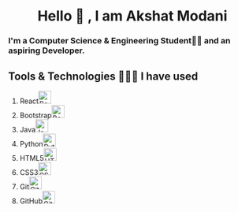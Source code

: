 <h1 align="center">Hello 👋 , I am Akshat Modani</h1>

### I'm a Computer Science & Engineering Student👨‍🎓 and an aspiring Developer.


## Tools & Technologies 👨🏽‍💻 I have used

1. React<img alt="React" width="26px" src="https://img.icons8.com/color/48/000000/react-native.png" />&nbsp;
2. Bootstrap<img alt="Bootstrap" width="26px" src="https://img.icons8.com/color/48/000000/bootstrap.png"/>&nbsp;
3. Java<img alt="Java" width="26px" src="https://img.icons8.com/color/48/000000/java-coffee-cup-logo.png" />&nbsp;
4. Python<img alt="Python" width="26px" src="https://img.icons8.com/color/48/000000/python.png" />&nbsp;
5. HTML5<img alt="HTML5" width="26px" src="https://img.icons8.com/color/48/000000/html-5.png" />&nbsp;
6. CSS3<img alt="CSS3" width="26px" src="https://img.icons8.com/color/48/000000/css3.png" />&nbsp;
7. Git<img alt="Git" width="26px" src="https://img.icons8.com/color/48/000000/git.png" />&nbsp;
8. GitHub<img alt="GitHub" width="26px" src="https://img.icons8.com/fluent/48/000000/github.png" />&nbsp;
<!--
**Akshat12210/Akshat12210** is a ✨ _special_ ✨ repository because its `README.md` (this file) appears on your GitHub profile.

Here are some ideas to get you started:

- 🔭 I’m currently working on ...
- 🌱 I’m currently learning ...
- 👯 I’m looking to collaborate on ...
- 🤔 I’m looking for help with ...
- 💬 Ask me about ...
- 📫 How to reach me: ...
- 😄 Pronouns: ...
- ⚡ Fun fact: ...
-->
